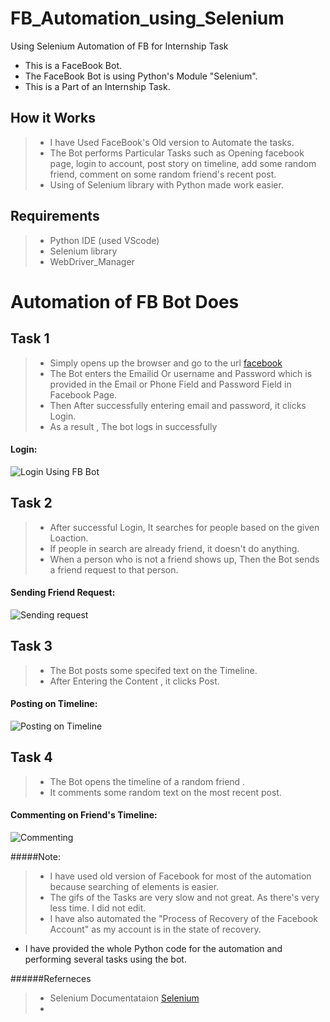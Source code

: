 # FB_Automation_using_Selenium
Using Selenium Automation of FB for Internship Task
- This is a FaceBook Bot.
- The FaceBook Bot is using Python's Module "Selenium".
- This is a Part of an Internship Task.


## How it Works
> - I have Used FaceBook's Old version to Automate the tasks.
> - The Bot performs Particular Tasks such as Opening facebook page, login to account, post story on timeline, add some random friend, comment on some random friend's recent post.
> - Using of Selenium library with Python made work easier.

## Requirements
 > - Python IDE (used VScode)
 > - Selenium library
 > - WebDriver_Manager
 
 # Automation of FB Bot Does
 
 ## Task 1
  > - Simply opens up the browser and go to the url [facebook](https://www.facebook.com/)
  > - The Bot enters the Emailid Or username and Password which is provided in the Email or Phone Field and Password Field in Facebook Page.
  > - Then After successfully entering email and password, it clicks Login.
  > - As a result , The bot logs in successfully
  
#### Login:
 <p>
 <img src = "https://github.com/Nitya-26/FB_Automation_using_Selenium/blob/main/task1.gif" alt = "Login Using FB Bot" />
 </p>

## Task 2
 > - After successful Login, It searches for people based on the given Loaction.
 > - If people in search are already friend, it doesn't do anything.
 > - When a person who is not a friend shows up, Then the Bot sends a friend request to that person.
 
#### Sending Friend Request:
<p>
 <img src = "https://github.com/Nitya-26/FB_Automation_using_Selenium/blob/main/task2.gif" alt= "Sending request" />
 </p>
 
## Task 3
> - The Bot posts some specifed text on the Timeline.
> - After Entering the Content , it clicks Post.

#### Posting on Timeline:
<p>
 <img src = "https://github.com/Nitya-26/FB_Automation_using_Selenium/blob/main/task3.gif" alt = "Posting on Timeline" />
 </p>
 
## Task 4
> - The Bot opens the timeline of a random friend .
> - It comments some random text on the most recent post.

#### Commenting on Friend's Timeline:
<p>
 <img src = "https://github.com/Nitya-26/FB_Automation_using_Selenium/blob/main/task4.gif" alt = "Commenting" />
 </p>
 
 #####Note:
  > - I have used old version of Facebook for most of the automation because searching of elements is easier.
  > - The gifs of the Tasks are very slow and not great. As there's very less time. I did not edit.
  > - I have also automated the "Process of Recovery of the Facebook Account" as my account is in the state of recovery.
  
 - I have provided the whole Python code for the automation and performing several tasks using the bot.
 
 ######Referneces
 > - Selenium Documentataion [Selenium](https://selenium-python.readthedocs.io/)
 > - 
